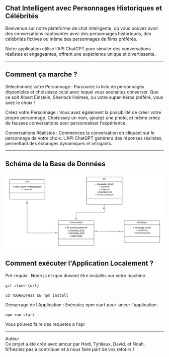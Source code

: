 ## Chat Intelligent avec Personnages Historiques et Célébrités
Bienvenue sur notre plateforme de chat intelligente, où vous pouvez avoir des conversations captivantes avec des personnages historiques, des célébrités fictives ou même des personnages de films préférés.  

Notre application utilise l'API ChatGPT pour simuler des conversations réalistes et engageantes, offrant une expérience unique et divertissante.

---

## Comment ça marche ?  
Sélectionnez votre Personnage : Parcourez la liste de personnages disponibles et choisissez celui avec lequel vous souhaitez converser. Que ce soit Albert Einstein, Sherlock Holmes, ou votre super-héros préféré, vous avez le choix !

Créez votre Personnage : Vous avez également la possibilité de créer votre propre personnage. Choisissez un nom, ajoutez une photo, et même créez de fausses conversations pour personnaliser l'expérience.

Conversations Réalistes : Commencez la conversation en cliquant sur le personnage de votre choix. L'API ChatGPT générera des réponses réalistes, permettant des échanges dynamiques et intrigants.

-----------
## Schéma de la Base de Données

![Schéma DB](assets/class_DB_diagram.png)

## Comment exécuter l'Application Localement ?

Pré-requis : Node.js et npm doivent être installés sur votre machine.

```git clone {url}```

```cd TDDexpress && npm install```




Démarrage de l'Application : Exécutez npm start pour lancer l'application. 

```npm run start```

Vous pouvez faire des requetes a l'api

------ 

Auteur  
Ce projet a été créé avec amour par Hedi, Tyhliaux, David, et Noah. N'hésitez pas à contribuer et à nous faire part de vos retours !
